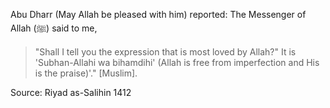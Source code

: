 Abu Dharr (May Allah be pleased with him) reported: The Messenger of Allah (ﷺ) said to me,

>"Shall I tell you the expression that is most loved by Allah?" It is 'Subhan-Allahi wa bihamdihi' (Allah is free from imperfection and His is the praise)'." [Muslim].

Source: Riyad as-Salihin 1412

